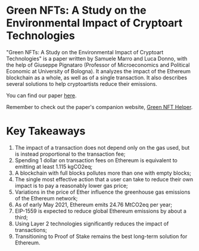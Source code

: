# Green NFTs: A Study on the Environmental Impact of Cryptoart Technologies

"Green NFTs: A Study on the Environmental Impact of Cryptoart Technologies" is a paper written by Samuele Marro and Luca Donno, with the help of Giuseppe Pignataro (Professor of Microeconomics and Political Economic at University of Bologna). It analyzes the impact of the Ethereum blockchain as a whole, as well as of a single transaction. It also describes several solutions to help cryptoartists reduce their emissions.

You can find our paper [here](https://github.com/lucadonnoh/GreenNFT/blob/main/Green%20NFTs%20-%20A%20Study%20on%20the%20Environmental%20Impact%20of%20Cryptoart%20Technologies.pdf).

Remember to check out the paper's companion website, [Green NFT Helper](https://lucadonnoh.github.io/GreenNFThelper).

# Key Takeaways


1. The impact of a transaction does not depend only on the gas used, but is instead proportional to the transaction fee;
2. Spending 1 dollar on transaction fees on Ethereum is equivalent to emitting at least 1.115 kgCO2eq;
3. A blockchain with full blocks pollutes more than one with empty blocks;
4. The single most effective action that a user can take to reduce their own impact is to pay a reasonably lower gas price;
5. Variations in the price of Ether influence the greenhouse gas emissions of the Ethereum network;
6. As of early May 2021, Ethereum emits 24.76 MtCO2eq per year;
7. EIP-1559 is expected to reduce global Ethereum emissions by about a third;
8. Using Layer 2 technologies significantly reduces the impact of transactions;
9. Transitioning to Proof of Stake remains the best long-term solution for Ethereum.

